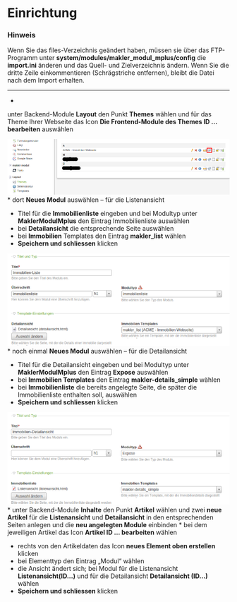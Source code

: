 # Einrichtung

### Hinweis 
Wenn Sie das files-Verzeichnis geändert haben, müssen sie über das FTP-Programm unter **system/modules/makler_modul_mplus/config** die **import.ini** änderen und das Quell- und Zielverzeichnis ändern. Wenn Sie die dritte Zeile einkommentieren (Schrägstriche entfernen), bleibt die Datei nach dem Import erhalten.



---


* 
unter Backend-Module **Layout** den Punkt **Themes** wählen und für das Theme Ihrer Webseite das Icon **Die Frontend-Module des Themes ID … bearbeiten** auswählen

![](einrichtung-schritt1.png)
* 
dort **Neues Modul** auswählen – für die Listenansicht
 * Titel für die **Immobilienliste** eingeben und bei Modultyp unter **MaklerModulMplus**
den Eintrag Immobilienliste auswählen
 * bei **Detailansicht** die entsprechende Seite auswählen
 * bei **Immobilien** Templates den Eintrag **makler_list** wählen
 * **Speichern und schliessen** klicken

![](einrichtung-schritt2neu2.png)
* 
noch einmal **Neues Modul** auswählen – für die Detailansicht
 * Titel für die Detailansicht eingeben und bei Modultyp unter **MaklerModulMplus**
den Eintrag **Expose** auswählen
 * bei **Immobilien Templates** den Eintrag **makler-details_simple** wählen
 * bei **Immobilienliste** die bereits angelegte Seite, die später die Immobilienliste enthalten soll, auswählen
 * **Speichern und schliessen** klicken

![](einrichtung-schritt3.png)
* 
unter Backend-Module **Inhalte** den Punkt **Artikel** wählen und zwei **neue Artikel** für die **Listenansicht** und
**Detailansicht** in den entsprechenden Seiten anlegen und die **neu angelegten Module** einbinden
* 
bei dem jeweiligen Artikel das Icon **Artikel ID … bearbeiten** wählen
 * rechts von den Artikeldaten das Icon **neues Element oben erstellen** klicken
 * bei Elementtyp den Eintrag „Modul“ wählen
 * die Ansicht ändert sich; bei Modul für die Listenansicht **Listenansicht(ID...)**
und für die Detailansicht **Detailansicht (ID...)** wählen
 * **Speichern und schliessen** klicken